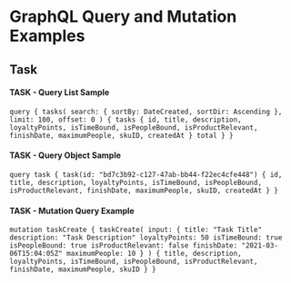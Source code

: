 # GraphQL Query and Mutation Examples

## Task

#### TASK - Query List Sample
`
query {
  tasks(
    search: {
      sortBy: DateCreated,
      sortDir: Ascending
    },
    limit: 100,
    offset: 0
  ) {
      tasks {
        id,
        title,
        description,
        loyaltyPoints,
        isTimeBound,
        isPeopleBound,
        isProductRelevant,
        finishDate,
        maximumPeople,
        skuID,
        createdAt
      }
      total
  }
}
`

#### TASK - Query Object Sample
`
query task {
  task(id: "bd7c3b92-c127-47ab-bb44-f22ec4cfe448") {
    id,
    title,
    description,
    loyaltyPoints,
    isTimeBound,
    isPeopleBound,
    isProductRelevant,
    finishDate,
    maximumPeople,
    skuID,
    createdAt
  }
}
`

#### TASK - Mutation Query Example
`
mutation taskCreate {
    taskCreate(
        input: {
            title: "Task Title"
            description: "Task Description"
            loyaltyPoints: 50
            isTimeBound: true
            isPeopleBound: true
            isProductRelevant: false
            finishDate: "2021-03-06T15:04:05Z"
            maximumPeople: 10
        }
    ) {
        title,
        description,
        loyaltyPoints,
        isTimeBound,
        isPeopleBound,
        isProductRelevant,
        finishDate,
        maximumPeople,
        skuID
    }
}
`